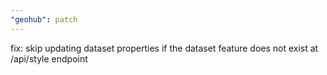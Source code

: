 ```yaml
---
"geohub": patch
---
```


fix: skip updating dataset properties if the dataset feature does not exist at /api/style endpoint
